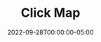 ---
layout: ext_single
title: Click Map
slug: click-map
desc: Let your viewers interact with your stream by clicking on your live video
category: miscellaneous
date: '2022-09-28T00:00:00-05:00'
permalink: extensions/miscellaneous/:slug
download_url: https://christinak.itch.io/sammi-click-map
developer_name: Christina K.
developer_url: https://christinak.itch.io
icon_local: click_map.png
trailer: https://www.youtube.com/embed/hr9Ho1MVjiw
screenshots_local: click_map_ex.png
version: 1.2
sammi_version: 2022.4.4 and up
platform: Twitch
testers: cyanidesugar, wolbee
overview: |
    **Let your viewers interact with your stream by directly clicking on your live video overlay!**  


    You can map your OBS sources and let your viewers take full control!  

    One single tap to activate a different camera? And another tap to change the whole scene?\
    Or how about having your viewers decide which path to take in a video game you're playing by simply tapping on the video to vote?  

    **You can retrieve the name of the viewer who clicked and the exact coordinates!**  

    **The extension newly comes with an overlay to visualize your viewers clicks!** 
   
    Available only for SAMMI. Supports both OBSWS 4 and OBSWS 5.\
    Utilizes Heat Twitch extension made by [Scott Garner](https://github.com/scottgarner).  

   
    <div class="alert alert-warning" role="alert">The extension doesn't work for viewers on mobile devices due to Twitch's own limitation on overlay extensions.</div>
setup_url: https://docs.christinak.ca/docs/extensions/click-map#setup
privacy_collect: false
---